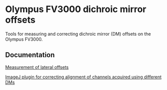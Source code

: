 # Olympus FV3000 dichroic mirror offsets

Tools for measuring and correcting dichroic mirror (DM) offsets on the Olympus FV3000.

## Documentation
[Measurement of lateral offsets](https://github.com/WaylandM/dichroic-mirror-offsets/blob/master/docs/offset_measurement.md)

[ImageJ plugin for correcting alignment of channels acquired using different DMs](https://github.com/WaylandM/dichroic-mirror-offsets/blob/master/docs/Olympus_DM_correction_plugin.md)
